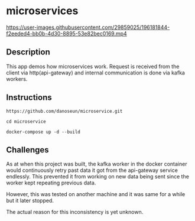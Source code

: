 # microservices
https://user-images.githubusercontent.com/29859025/196181844-f2eeded4-bb0b-4d30-8895-53e82bec0169.mp4

## Description

This app demos how microservices work. Request is received from the client via http(api-gateway) and internal communication is done via kafka workers.

## Instructions

```
https://github.com/danoseun/microservice.git

cd microservice

docker-compose up -d --build
```

## Challenges
As at when this project was built, the kafka worker in the docker container would continuously retry past data it got from the api-gateway service endlessly.  This prevented it from working on new data being sent since the worker kept repeating previous data.

However, this was tested on another machine and it was same for a while but it later stopped.

The actual reason for this inconsistency is yet unknown.
